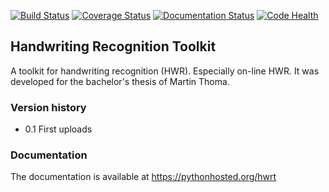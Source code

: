 [![Build Status](https://travis-ci.org/MartinThoma/hwrt.svg?branch=master)](https://travis-ci.org/MartinThoma/hwrt)
[![Coverage Status](https://img.shields.io/coveralls/MartinThoma/hwrt.svg)](https://coveralls.io/r/MartinThoma/hwrt?branch=master)
[![Documentation Status](http://img.shields.io/badge/docs-latest-brightgreen.svg)](http://pythonhosted.org/hwrt)
[![Code Health](https://landscape.io/github/MartinThoma/hwrt/master/landscape.svg)](https://landscape.io/github/MartinThoma/hwrt/master)


## Handwriting Recognition Toolkit

A toolkit for handwriting recognition (HWR). Especially on-line HWR. It
was developed for the bachelor's thesis of Martin Thoma.

### Version history

* 0.1 First uploads

### Documentation

The documentation is available at https://pythonhosted.org/hwrt
